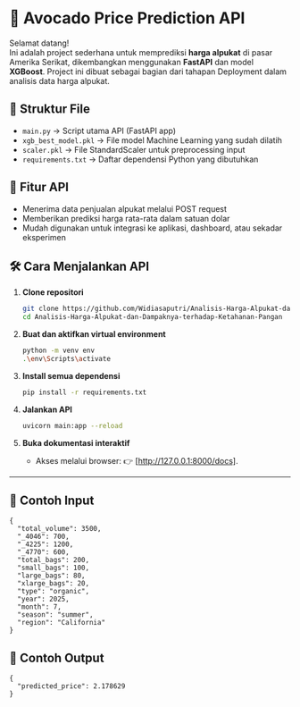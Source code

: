 # 🥑 Avocado Price Prediction API

Selamat datang!  
Ini adalah project sederhana untuk memprediksi **harga alpukat** di pasar Amerika Serikat, dikembangkan menggunakan **FastAPI** dan model **XGBoost**. Project ini dibuat sebagai bagian dari tahapan Deployment dalam analisis data harga alpukat.

## 📁 Struktur File
- `main.py` → Script utama API (FastAPI app)
- `xgb_best_model.pkl` → File model Machine Learning yang sudah dilatih
- `scaler.pkl` → File StandardScaler untuk preprocessing input
- `requirements.txt` → Daftar dependensi Python yang dibutuhkan

## 🚀 Fitur API
- Menerima data penjualan alpukat melalui POST request
- Memberikan prediksi harga rata-rata dalam satuan dolar
- Mudah digunakan untuk integrasi ke aplikasi, dashboard, atau sekadar eksperimen

## 🛠️ Cara Menjalankan API
1. **Clone repositori**
   ```bash
   git clone https://github.com/Widiasaputri/Analisis-Harga-Alpukat-dan-Dampaknya-terhadap-Ketahanan-Pangan.git
   cd Analisis-Harga-Alpukat-dan-Dampaknya-terhadap-Ketahanan-Pangan
   ```

2. **Buat dan aktifkan virtual environment**
   ```bash
   python -m venv env
   .\env\Scripts\activate   
   ```

3. **Install semua dependensi**
   ```bash
   pip install -r requirements.txt
   ```

4. **Jalankan API**
   ```bash
   uvicorn main:app --reload
   ```

5. **Buka dokumentasi interaktif**
   - Akses melalui browser: 👉 [http://127.0.0.1:8000/docs].

---

## 📩 Contoh Input
```
{
  "total_volume": 3500,
  "_4046": 700,
  "_4225": 1200,
  "_4770": 600,
  "total_bags": 200,
  "small_bags": 100,
  "large_bags": 80,
  "xlarge_bags": 20,
  "type": "organic",
  "year": 2025,
  "month": 7,
  "season": "summer",
  "region": "California"
}
```

## 🎯 Contoh Output
```
{
  "predicted_price": 2.178629
}
